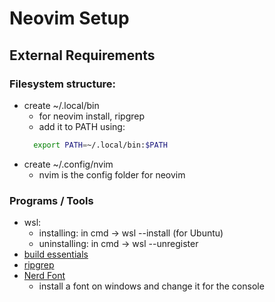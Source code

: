# Neovim Setup

## External Requirements

### Filesystem structure:

- create ~/.local/bin
  - for neovim install, ripgrep
  - add it to PATH using:
  ```bash
    export PATH=~/.local/bin:$PATH
  ```
- create ~/.config/nvim
  - nvim is the config folder for neovim

### Programs / Tools

- wsl:
  - installing: in cmd -> wsl --install (for Ubuntu)
  - uninstalling: in cmd -> wsl --unregister <DistroName>
- [build essentials](https://linuxize.com/post/how-to-install-gcc-on-ubuntu-20-04/)
- [ripgrep](https://github.com/BurntSushi/ripgrep)
- [Nerd Font](https://www.nerdfonts.com/)
  - install a font on windows and change it for the console
